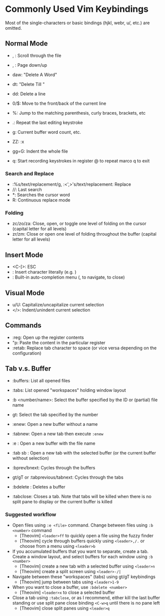 # Commonly Used Vim Keybindings

Most of the single-characters or basic bindings (hjkl, webr, u/<C-r>, etc.) are omitted.

## Normal Mode

- <C-d>, <C-u>: Scroll through the file
- <C-f>, <C-b>: Page down/up

- daw: "Delete A Word"
- dt<char>: "Delete Till <char>"
- dd: Delete a line

- 0/$: Move to the front/back of the current line
- %: Jump to the matching parenthesis, curly braces, brackets, etc

- .: Repeat the last editing keystroke
- g<C-g>: Current buffer word count, etc.
- ZZ: :x
- gg=G: Indent the whole file

- q<letter>: Start recording keystrokes in <letter> register
             @<letter> to repeat marco
             q to exit

### Search and Replace

- :%s/text/replacement/g, :<',>'s/text/replacement: Replace
- //: Last search
- *: Searches the cursor word
- R: Continuous replace mode

### Folding

- zc/zo/za: Close, open, or toggle one level of folding on the cursor (capital letter for all levels)
- zr/zm: Close or open one level of folding throughout the buffer (capital letter for all levels)

## Insert Mode

- <C-[>: ESC
- <C-v><char>: Insert character literally (e.g. <TAB>)
- <C-n>: Built-in auto-completion menu (<C-n>, <C-p> to navigate, <C-e> to close)

## Visual Mode

- u/U: Capitalize/uncapitalize current selection
- </>: Indent/unindent current selection

## Commands

- :reg: Open up the register contents
- "<clipboard-name>p: Paste the content in the particular register
- :retab: Replace tab character to space (or vice versa depending on the configuration)

## Tab v.s. Buffer

- :buffers: List all opened files
- :tabs: List opened "workspaces" holding window layout

- :b <number/name>: Select the buffer specified by the ID or (partial) file name
- <number>gt: Select the tab specified by the number

- :enew: Open a new buffer without a name
- :tabnew: Open a new tab then execute `:enew`
- :e <file>: Open a new buffer with the file name
- :tab sb <number>: Open a new tab with the selected buffer (or the current buffer without selection)

- :bprev/bnext: Cycles through the buffers
- gt/gT or :tabprevious/tabnext: Cycles through the tabs

- :bdelete <number>: Deletes a buffer
- :tabclose: Closes a tab. Note that tabs will be killed when there is no split pane to display or the current buffer is killed

### Suggested workflow

- Open files using `:e <file>` command. Change between files using `:b <number>` command
  - [Theovim] `<leader>ff` to quickly open a file using the fuzzy finder
  - [Theovim] cycle through buffers quickly using `<leader>,/.` or choose from a menu using `<leader>b`
- If you accumulated buffers that you want to separate, create a tab. Create a window layout, and select buffers for each window using `:b <number>`
  - [Theovim] create a new tab with a selected buffer using `<leader>n`
  - [Theovim] create a split screen using `<leader>-/|`
- Navigate between these "workspaces" (tabs) using gt/gT keybindings
  - [Theovim] jump between tabs using `<leader>1-9`
- When you want to close a buffer, use `:bdelete <number>`
  - [Theovim] `<leader>x` to close a selected buffer
- Close a tab using `:tabclose`, or as I recommend, either kill the last buffer standing or use split pane close binding `<C-w>q` until there is no pane left
  - [Theovim] close split panes using `<leader>q`

